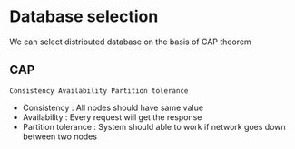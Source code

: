 # Database selection
We can select distributed database on the basis of CAP theorem
## CAP 
```Consistency Availability Partition tolerance```
- Consistency : All nodes should have same value
- Availability : Every request will get the response
- Partition tolerance : System should able to work if network goes down between two nodes


